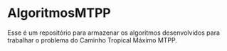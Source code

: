 # AlgoritmosMTPP
Esse é um repositório para armazenar os algoritmos desenvolvidos para trabalhar o problema do Caminho Tropical Máximo MTPP.
